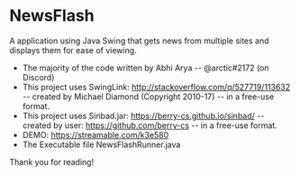 # NewsFlash
A application using Java Swing that gets news from multiple sites and displays them for ease of viewing. 

- The majority of the code written by Abhi Arya -- @arctic#2172 (on Discord)
- This project uses SwingLink: http://stackoverflow.com/q/527719/113632 -- created by Michael Diamond (Copyright 2010-17) -- in a free-use format. 
- This project uses Sinbad.jar: https://berry-cs.github.io/sinbad/ -- created by user: https://github.com/berry-cs -- in a free-use format. 
- DEMO: https://streamable.com/k3e580
- The Executable file NewsFlashRunner.java

Thank you for reading!


